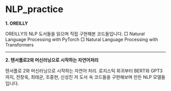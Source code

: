 # NLP_practice

**1. OREILLY**

OREILLY의 NLP 도서들을 읽으며 직접 구현해본 코드들입니다.
□ Natural Language Processing with PyTorch
□ Natural Language Processing with Transformers

---

**2. 텐서플로2와 머신러닝으로 시작하는 자연어처리**

텐서플로 2와 머신러닝으로 시작하는 자연어 처리. 로지스틱 회귀부터 BERT와 GPT3까지, 전창욱, 최태균, 조중현, 신성진 저
도서 속 코드들을 구현해보며 만든 NLP 모델들입니다.
